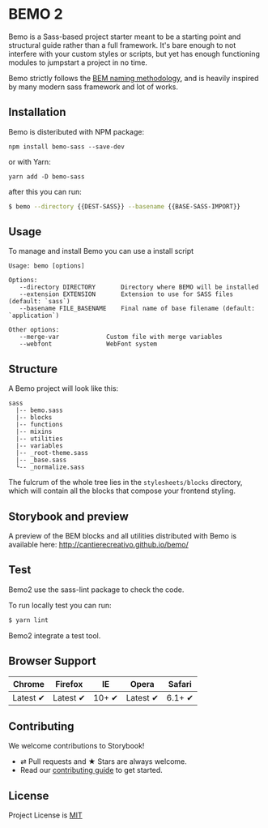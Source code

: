 # BEMO 2

Bemo is a Sass-based project starter meant to be a starting point and structural
guide rather than a full framework. It's bare enough to not interfere with your
custom styles or scripts, but yet has enough functioning modules to jumpstart
a project in no time.

Bemo strictly follows the [BEM naming methodology](http://csswizardry.com/2013/01/mindbemding-getting-your-head-round-bem-syntax/),
and is heavily inspired by many modern sass framework and lot of works.

## Installation

Bemo is disteributed with NPM package:

```
npm install bemo-sass --save-dev
```

or with Yarn:

```
yarn add -D bemo-sass
```

after this you can run:

```sh
$ bemo --directory {{DEST-SASS}} --basename {{BASE-SASS-IMPORT}}
```

## Usage

To manage and install Bemo you can use a install script

```node
Usage: bemo [options]

Options:
   --directory DIRECTORY       Directory where BEMO will be installed
   --extension EXTENSION       Extension to use for SASS files (default: `sass`)
   --basename FILE_BASENAME    Final name of base filename (default: `application`)

Other options:
   --merge-var             Custom file with merge variables
   --webfont               WebFont system
```

## Structure

A Bemo project will look like this:

```
sass
  |-- bemo.sass
  |-- blocks
  |-- functions
  |-- mixins
  |-- utilities
  |-- variables
  |-- _root-theme.sass
  |-- _base.sass
  └-- _normalize.sass
```

The fulcrum of the whole tree lies in the `stylesheets/blocks` directory,
which will contain all the blocks that compose your frontend styling.

## Storybook and preview

A preview of the BEM blocks and all utilities distributed with Bemo is
available here: http://cantierecreativo.github.io/bemo/

## Test

Bemo2 use the sass-lint package to check the code.

To run locally test you can run:

```bash
$ yarn lint
```

Bemo2 integrate a test tool.

## Browser Support

Chrome | Firefox | IE | Opera | Safari
--- | --- | --- | --- | --- |
Latest ✔ | Latest ✔ | 10+ ✔ | Latest ✔ | 6.1+ ✔ |

## Contributing

We welcome contributions to Storybook!

- ⇄ Pull requests and ★ Stars are always welcome.
- Read our [contributing guide](CONTRIBUTING.md) to get started.

## License

Project License is [MIT](LICENSE.md)

